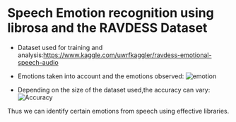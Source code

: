 # Speech Emotion recognition using librosa and the RAVDESS Dataset

* Dataset used for training and analysis:https://www.kaggle.com/uwrfkaggler/ravdess-emotional-speech-audio

* Emotions taken into account and the emotions observed:
![emotion](https://user-images.githubusercontent.com/69161722/135765435-c927bc65-9a4e-43f8-bde3-6a4516faaa56.jpg)

* Depending on the size of the dataset used,the accuracy can vary:
![Accuracy](https://user-images.githubusercontent.com/69161722/135765505-41946ad4-b4ba-4d0e-9ed4-4b6eef7e33e0.jpg)

Thus we can identify certain emotions from speech using effective libraries.

